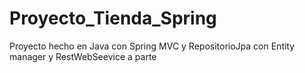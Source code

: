 # Proyecto_Tienda_Spring
 Proyecto hecho en Java con Spring MVC y RepositorioJpa con Entity manager y RestWebSeevice a parte
